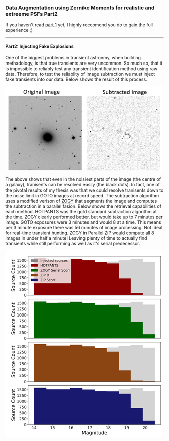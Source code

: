 ### Data Augmentation using Zernike Moments for realistic and extreeme PSFs Part2


If you haven't read [part 1](cat_port.md) yet, I highly reccomend you do to gain the full experience ;)

---

#### Part2: Injecting Fake Explosions

One of the biggest problems in transient astronmy, when building methadology, is that true transients are very uncommon. So much so, that it is impossible to reliably test any transient identification method using raw data. Therefore, to test the reliabilty of image subtraction we must inject fake transients into our data. Below shows the result of this process.

<img src="images/Galaxy_sub.PNG?raw=true"/>

The above shows that even in the noisiest parts of the image (the centre of a galaxy), tranisents can be resolved easily (the black dots). In fact, one of the pivotal results of my thesis was that we could resolve tranisents down to the noise limit in GOTO images at record speed. The subtraction algorithm uses a modified verison of [ZOGY](https://iopscience.iop.org/article/10.3847/0004-637X/830/1/27) that segments the image and computes the subtraction in a parallel fasion. Below shows the retrieval capabilities of each method. HOTPANTS was the gold standard subtraction algorithm at the time. ZOGY clearly performed better, but would take up to 7 minutes per image. GOTO exposures were 3 minutes and would 8 at a time. This means per 3 minute exposure there was 56 minutes of image processing. Not ideal for real-time transient hunting. ZOGY in Parallel [ZiP](https://github.com/GOTO-OBS/ZiP) would compute all 8 images in under half a minute! Leaving plenty of time to actually find transients while still performing as well as it's serial predecessor. 

<img src="images/SPEEDY.PNG?raw=true"/>
